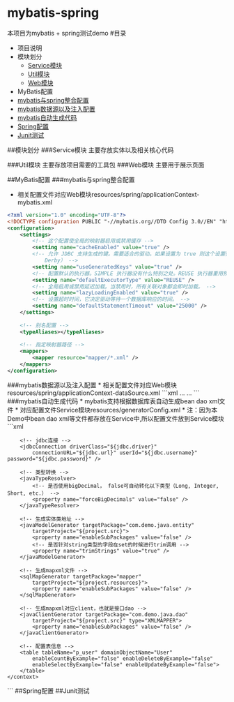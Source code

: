 # mybatis-spring
本项目为mybatis + spring测试demo
#<a name="index"/>目录
* 项目说明
* 模块划分
  * [Service模块](#service)
  * [Util模块](#util)
  * [Web模块](#web)
* MyBatis配置
 * [mybatis与spring整合配置](#mybatis-spring)
 * [mybatis数据源以及注入配置](#mybatis-data)
 * [mybatis自动生成代码](#mybatis-generator)
* [Spring配置](#spring-config)
* [Junit测试](#junit)

##模块划分
<a name="service"/>
###Service模块
主要存放实体以及相关核心代码

<a name="util"/>
###Util模块
主要存放项目需要的工具包

<a name="web"/>
###Web模块
主要用于展示页面

##MyBatis配置
<a name="mybatis-spring"/>
###mybatis与spring整合配置
* 相关配置文件对应Web模块resources/spring/applicationContext-mybatis.xml
```xml
<?xml version="1.0" encoding="UTF-8"?>
<!DOCTYPE configuration PUBLIC "-//mybatis.org//DTD Config 3.0//EN" "http://mybatis.org/dtd/mybatis-3-config.dtd">
<configuration>
	<settings>
		<!-- 这个配置使全局的映射器启用或禁用缓存 -->
		<setting name="cacheEnabled" value="true" />
		<!-- 允许 JDBC 支持生成的键。需要适合的驱动。如果设置为 true 则这个设置强制生成的键被使用，尽管一些驱动拒绝兼容但仍然有效（比如 
			Derby） -->
		<setting name="useGeneratedKeys" value="true" />
		<!-- 配置默认的执行器。SIMPLE 执行器没有什么特别之处。REUSE 执行器重用预处理语句。BATCH 执行器重用语句和批量更新 -->
		<setting name="defaultExecutorType" value="REUSE" />
		<!-- 全局启用或禁用延迟加载。当禁用时，所有关联对象都会即时加载。 -->
		<setting name="lazyLoadingEnabled" value="true" />
		<!-- 设置超时时间，它决定驱动等待一个数据库响应的时间。 -->
		<setting name="defaultStatementTimeout" value="25000" />
	</settings>
	
	<!-- 别名配置 -->
	<typeAliases></typeAliases>
	
	<!-- 指定映射器路径 -->
	<mappers>
		<mapper resource="mapper/*.xml" />
	</mappers>
</configuration>
```
<a name="mybatis-data"/>
###mybatis数据源以及注入配置
* 相关配置文件对应Web模块resources/spring/applicationContext-dataSource.xml
```xml
...
<!-- Mybatis -->
<bean id="sqlSessionFactory" class="org.mybatis.spring.SqlSessionFactoryBean">
	<!-- 数据源引用 -->
	<property name="dataSource" ref="dataSource" />
	<!-- mybatis的映射文件 -->
	<property name="mapperLocations" value="classpath:mapper/*.xml" />
	<!-- 要映射类的包路径，如果使用了这种方式,则configLocation中不必再进行声明 -->
	<property name="typeAliasesPackage" value="com.demo.java.entity" />
</bean>
<!-- 这段配置会扫描com.demo.java.dao下的所有接口,然后创建各自接口的动态代理类 -->
<bean class="org.mybatis.spring.mapper.MapperScannerConfigurer">
	<property name="basePackage" value="com.demo.java.dao" />
</bean>
...
```
<a name="mybatis-generator"/>
###mybatis自动生成代码
* mybatis支持根据数据库表自动生成bean dao xml文件
* 对应配置文件Service模块resources/generatorConfig.xml
* 注：因为本Demo中bean dao xml等文件都存放在Service中,所以配置文件放到Service模块
```xml
<?xml version="1.0" encoding="UTF-8" ?>
<!DOCTYPE generatorConfiguration PUBLIC "-//mybatis.org//DTD MyBatis Generator Configuration 1.0//EN" "http://mybatis.org/dtd/mybatis-generator-config_1_0.dtd" >
<generatorConfiguration>
	<!-- 引入配置文件 -->
	<properties resource="generatorConfig.properties" />
	<!-- 指定数据连接驱动jar地址 -->
	<classPathEntry location="${jdbc.jar.path}" />
	<!-- 一个数据库一个context -->
	<context id="infoGuardian">
		<!-- 注释 -->
		<commentGenerator>
			<!-- 是否取消注释 -->
			<property name="suppressAllComments" value="true" />
		</commentGenerator>

		<!-- jdbc连接 -->
		<jdbcConnection driverClass="${jdbc.driver}"
			connectionURL="${jdbc.url}" userId="${jdbc.username}" password="${jdbc.password}" />

		<!-- 类型转换 -->
		<javaTypeResolver>
			<!-- 是否使用bigDecimal， false可自动转化以下类型（Long, Integer, Short, etc.） -->
			<property name="forceBigDecimals" value="false" />
		</javaTypeResolver>

		<!-- 生成实体类地址 -->
		<javaModelGenerator targetPackage="com.demo.java.entity"
			targetProject="${project.src}">
			<property name="enableSubPackages" value="false" />
			<!-- 是否针对string类型的字段在set的时候进行trim调用 -->
			<property name="trimStrings" value="true" />
		</javaModelGenerator>

		<!-- 生成mapxml文件 -->
		<sqlMapGenerator targetPackage="mapper"
			targetProject="${project.resources}">
			<property name="enableSubPackages" value="false" />
		</sqlMapGenerator>

		<!-- 生成mapxml对应client，也就是接口dao -->
		<javaClientGenerator targetPackage="com.demo.java.dao"
			targetProject="${project.src}" type="XMLMAPPER">
			<property name="enableSubPackages" value="false" />
		</javaClientGenerator>

		<!-- 配置表信息 -->
		<table tableName="p_user" domainObjectName="User"
			enableCountByExample="false" enableDeleteByExample="false"
			enableSelectByExample="false" enableUpdateByExample="false">
		</table>
	</context>
</generatorConfiguration>
```


<a name="spring-config"/>
##Spring配置

<a name="junit">
##Junit测试
